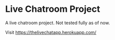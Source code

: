 # Live Chatroom Project
A live chatroom project. Not tested fully as of now.

Visit https://thelivechatapp.herokuapp.com/
